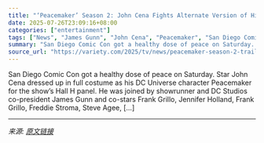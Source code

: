 ```yaml
---
title: "‘Peacemaker’ Season 2: John Cena Fights Alternate Version of Himself in Trailer, New Opening Credits Have ‘Dirty Dancing’ Lift"
date: 2025-07-26T23:09:16+08:00
categories: ["entertainment"]
tags: ["News", "James Gunn", "John Cena", "Peacemaker", "San Diego Comic Con"]
summary: "San Diego Comic Con got a healthy dose of peace on Saturday. Star John Cena dressed up in full costume as his DC Universe character Peacemaker for the show&#8217;s Hall H panel. He was joined by showr"
source_url: "https://variety.com/2025/tv/news/peacemaker-season-2-trailer-john-cena-dc-universe-1236471037/"
---
```


San Diego Comic Con got a healthy dose of peace on Saturday. Star John Cena dressed up in full costume as his DC Universe character Peacemaker for the show&#8217;s Hall H panel. He was joined by showrunner and DC Studios co-president James Gunn and co-stars Frank Grillo, Jennifer Holland, Frank Grillo, Freddie Stroma, Steve Agee, [&#8230;]

---

*来源: [原文链接](https://variety.com/2025/tv/news/peacemaker-season-2-trailer-john-cena-dc-universe-1236471037/)*
